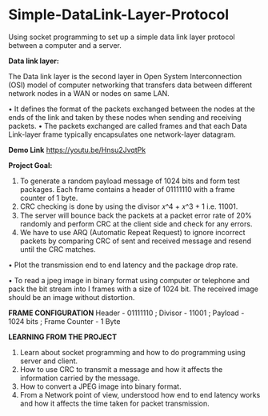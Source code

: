 # Simple-DataLink-Layer-Protocol

Using socket programming to set up a simple data link layer protocol between a computer and a server.

**Data link layer:**

The Data link layer is the second layer in Open System Interconnection (OSI) model of computer networking that transfers data between different network nodes in a WAN or nodes on same LAN.

• It defines the format of the packets exchanged between the nodes at the ends of the link and taken by these nodes when sending and receiving packets.
• The packets exchanged are called frames and that each Data Link-layer frame typically encapsulates one network-layer datagram.

**Demo Link**
https://youtu.be/Hnsu2JvqtPk

**Project Goal:**

   1. To generate a random payload message of 1024 bits and form test packages. Each frame contains a header of 01111110 with a frame counter of 1 byte. 
   2. CRC checking is done by using the divisor 𝑥^4 + 𝑥^3 + 1 i.e. 11001.
   3. The server will bounce back the packets at a packet error rate of 20% randomly and perform CRC at the client side and check for any errors.
   4. We have to use ARQ (Automatic Repeat Request) to ignore incorrect packets by comparing CRC of sent and received message and resend until the CRC matches.
   
• Plot the transmission end to end latency and the package drop rate.

• To read a jpeg image in binary format using computer or telephone and pack the bit stream into I frames with a size of 1024 bit. The received image should be an image without distortion.

**FRAME CONFIGURATION**
Header - 01111110 ;
Divisor - 11001 ;
Payload -  1024 bits ;
Frame Counter - 1 Byte

**LEARNING FROM THE PROJECT**

1. Learn about socket programming and how to do programming using server and client.
2. How to use CRC to transmit a message and how it affects the information carried by the message.
3. How to convert a JPEG image into binary format.
4. From a Network point of view, understood how end to end latency works and how it affects the time taken for packet transmission.

